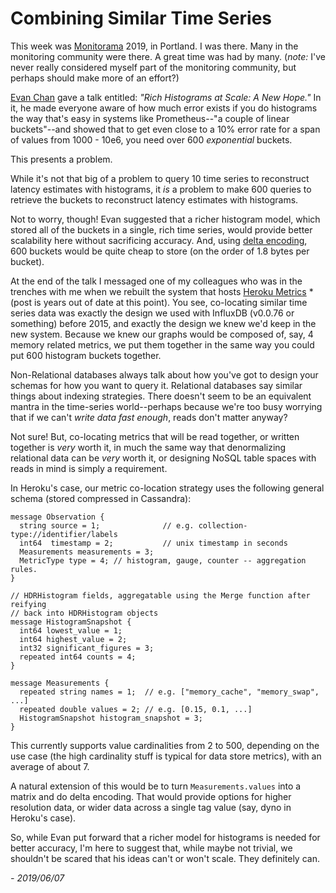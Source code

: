 # Combining Similar Time Series

This week was [Monitorama](https://monitorama.com) 2019, in Portland. I was there. Many in the
monitoring community were there. A great time was had by many. (_note:_ I've never really considered myself
part of the monitoring community, but perhaps should make more of an effort?)

[Evan Chan](https://velvia.github.io/) gave a talk entitled: *"Rich
Histograms at Scale: A New Hope."* In it, he made everyone aware of
how much error exists if you do histograms the way that's easy in
systems like Prometheus--"a couple of linear buckets"--and showed that
to get even close to a 10% error rate for a span of values from 1000 -
10e6, you need over 600 *exponential* buckets.

This presents a problem.

While it's not that big of a problem to query 10 time series to
reconstruct latency estimates with histograms, it _is_ a problem to make 600 queries
to retrieve the buckets to reconstruct latency estimates with histograms.

Not to worry, though! Evan suggested that a richer histogram model,
which stored all of the buckets in a single, rich time series, would provide
better scalability here without sacrificing accuracy. And, using
[delta encoding](https://en.wikipedia.org/wiki/Delta_encoding), 600
buckets would be quite cheap to store (on the order of 1.8 bytes per
bucket).

At the end of the talk I messaged one of my colleagues who was in the
trenches with me when we rebuilt the system that hosts [Heroku Metrics](https://blog.heroku.com/heroku-metrics-there-and-back-again)
\*(post is years out of date at this point). You see, co-locating
similar time series data was exactly the design we used with InfluxDB
(v0.0.76 or something) before 2015, and exactly the design we knew
we'd keep in the new system. Because we knew our graphs would be
composed of, say, 4 memory related metrics, we put them together in
the same way you could put 600 histogram buckets together.

Non-Relational databases always talk about how you've got to design
your schemas for how you want to query it. Relational databases say
similar things about indexing strategies. There doesn't seem to be an
equivalent mantra in the time-series world--perhaps because we're too
busy worrying that if we can't _write data fast enough_, reads don't
matter anyway?

Not sure! But, co-locating metrics that
will be read together, or written together is _very_ worth it, in much
the same way that denormalizing relational data can be _very_ worth
it, or designing NoSQL table spaces with reads in mind is simply a requirement.

In Heroku's case, our metric co-location strategy uses the following
general schema (stored compressed in Cassandra):

```
message Observation {
  string source = 1;              // e.g. collection-type://identifier/labels
  int64  timestamp = 2;           // unix timestamp in seconds
  Measurements measurements = 3;
  MetricType type = 4; // histogram, gauge, counter -- aggregation rules.
}

// HDRHistogram fields, aggregatable using the Merge function after reifying
// back into HDRHistogram objects
message HistogramSnapshot {
  int64 lowest_value = 1;
  int64 highest_value = 2;
  int32 significant_figures = 3;
  repeated int64 counts = 4;
}

message Measurements {
  repeated string names = 1;  // e.g. ["memory_cache", "memory_swap", ...]
  repeated double values = 2; // e.g. [0.15, 0.1, ...]
  HistogramSnapshot histogram_snapshot = 3;
}
```

This currently supports value cardinalities from 2 to 500, depending
on the use case (the high cardinality stuff is typical for data store
metrics), with an average of about 7.

A natural extension of this would be to turn `Measurements.values`
into a matrix and do delta encoding. That would provide options for
higher resolution data, or wider data across a single tag value (say,
dyno in Heroku's case).

So, while Evan put forward that a richer model for histograms is
needed for better accuracy, I'm here to suggest that, while maybe not
trivial, we shouldn't be scared that his ideas can't or won't
scale. They definitely can. 

_- 2019/06/07_

